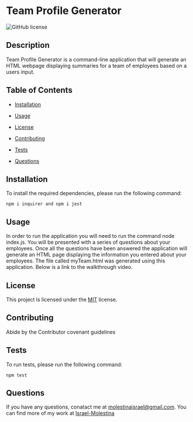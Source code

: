 # Team Profile Generator 

![GitHub license](https://img.shields.io/badge/License-MIT-green)

## Description

Team Profile Generator is a command-line application that will generate an HTML webpage displaying summaries for a team of employees based on a users input. 

## Table of Contents

* [Installation](#Installation)

* [Usage](#Usage)  

* [License](#License)

* [Contributing](#Contributing)

* [Tests](#Tests)

* [Questions](#Questions)

## Installation

To install the required dependencies, please run the following command:

```
npm i inquirer and npm i jest 
```

## Usage

In order to run the application you will need to run the command node index.js. You will be presented with a series of questions about your employees. Once all the questions have been answered the application will generate an HTML page displaying the information you entered about your employees. The file called myTeam.html was generated using this application. Below is a link to the walkthrough video.

## License 

This project is licensed under the [MIT](https://spdx.org/licenses/MIT.html) license.

## Contributing

Abide by the Contributor covenant guidelines

## Tests

To run tests, please run the following command:

```
npm test
```

## Questions

If you have any questions, conatact me at molestinaisrael@gmail.com. You can find more of my work at [Israel-Molestina](https://github.com/Israel-Molestina)
